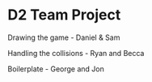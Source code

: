 # D2 Team Project
Drawing the game - Daniel & Sam

Handling the collisions - Ryan and Becca

Boilerplate - George and Jon
